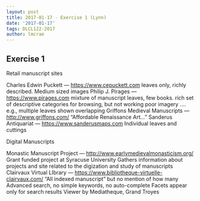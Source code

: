 ```yaml
---
layout: post
title: 2017-01-17 - Exercise 1 (Lynn)
date: '2017-01-17'
tags: DLCL122-2017
author: lmcrae
---
```


## Exercise 1

Retail manuscript sites

Charles Edwin Puckett — https://www.cepuckett.com
leaves only, richly described. Medium sized images
Philip J. Pirages — https://www.pirages.com
mixture of manuscript leaves, few books. 
rich set of descriptive categories for browsing, but not working
poor imagery …. e.g., multiple leaves shown overlapping
Griffons Medieval Manuscripts — http://www.griffons.com/
“Affordable Renaissance Art…”
Sanderus Antiquariat — https://www.sanderusmaps.com
Individual leaves and cuttings

Digital Manuscripts

Monastic Manuscript Project — http://www.earlymedievalmonasticism.org/
Grant funded project at Syracuse University
Gathers information about projects and site related to the digization and study of manuscripts
Clairvaux Virtual LIbrary — https://www.bibliotheque-virtuelle-clairvaux.com/
“All indexed manuscript” but no mention of how many
Advanced search, no simple keywords, no auto-complete
Facets appear only for search results
Viewer by Mediatheque, Grand Troyes
